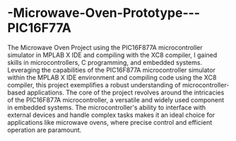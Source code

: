 # -Microwave-Oven-Prototype---PIC16F77A
 The Microwave Oven Project using the PIC16F877A microcontroller simulator in MPLAB X IDE and compiling with the XC8 compiler, I gained skills in microcontrollers, C programming, and embedded systems.
Leveraging the capabilities of the PIC16F877A microcontroller simulator within the MPLAB X IDE environment and compiling code using the XC8 compiler, this project exemplifies a robust understanding of microcontroller-based applications.
The core of the project revolves around the intricacies of the PIC16F877A microcontroller, a versatile and widely used component in embedded systems. The microcontroller's ability to interface with external devices and handle complex tasks makes it an ideal choice for applications like microwave ovens, where precise control and efficient operation are paramount.

